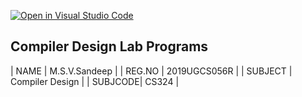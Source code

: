 [![Open in Visual Studio Code](https://classroom.github.com/assets/open-in-vscode-f059dc9a6f8d3a56e377f745f24479a46679e63a5d9fe6f495e02850cd0d8118.svg)](https://classroom.github.com/online_ide?assignment_repo_id=5566529&assignment_repo_type=AssignmentRepo)


## Compiler Design Lab Programs


 | NAME    | M.S.V.Sandeep   |
 | REG.NO  | 2019UGCS056R    |
 | SUBJECT | Compiler Design |
 | SUBJCODE|  CS324          |

 
